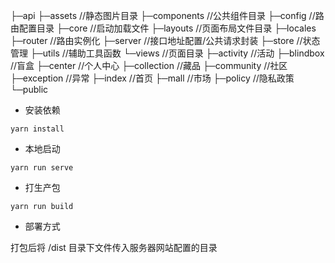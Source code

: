 ├─api
├─assets  //静态图片目录
├─components //公共组件目录
├─config //路由配置目录
├─core //启动加载文件
├─layouts //页面布局文件目录
├─locales 
├─router //路由实例化
├─server //接口地址配置/公共请求封装
├─store //状态管理
├─utils //辅助工具函数
└─views //页面目录
    ├─activity //活动
    ├─blindbox //盲盒
    ├─center //个人中心
    ├─collection //藏品
    ├─community //社区
    ├─exception //异常
    ├─index //首页
    ├─mall //市场
    ├─policy //隐私政策
    └─public 

- 安装依赖
```
yarn install
```

- 本地启动
```
yarn run serve
```

- 打生产包
```
yarn run build
```

- 部署方式

打包后将 /dist 目录下文件传入服务器网站配置的目录
